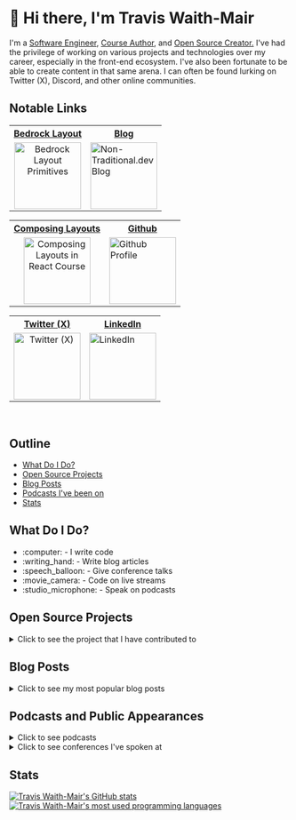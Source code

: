 <h1>👋 Hi there, I'm Travis Waith-Mair</h1>
<p>
  I'm a <a href="https://github.com/Jarvis1010">Software Engineer</a>, <a href="https://www.newline.co/courses/composing-layouts-in-react">Course Author</a>, and <a href="https://github.com/Bedrock-Layouts/Bedrock">Open Source Creator.</a> I've had the privilege of working on various projects and technologies over my career, especially in the front-end ecosystem.  I've also been fortunate to be able to create content in that same arena. I can often be found lurking on Twitter (X), Discord, and other online communities.
</p>

## Notable Links

<table align="center">
  <tr>
    <th align="center" >
      <a href="https://www.bedrock-layout.dev/"><b>Bedrock Layout</b></a>
    </th>
   <th align="center" >
      <a href="https://non-traditional.dev/"><b>Blog</b></a>
    </th>
  </tr>
  <td align="center">
    <a href="https://www.bedrock-layout.dev/"><img
      src="https://avatars.githubusercontent.com/u/62414217?s=200&v=4"
      height="120"
      width="120"
      alt='Bedrock Layout Primitives'
    /></a>
  </td>
  <td>
    <a href="https://non-traditional.dev/"><img
      src="https://cdn.hashnode.com/res/hashnode/image/upload/v1638999422358/CLDVOiWyE.png?w=200&h=120&fit=crop&crop=entropy&auto=compress,format&format=webp"
      height="120"
      width="120"
      alt='Non-Traditional.dev Blog'
    /></a>
  </td>
  <tr></tr>
</table>

<table align="center">
  <tr>
    <th align="center">
      <a href="https://www.newline.co/courses/composing-layouts-in-react"><b>Composing Layouts</b></a>
    </th>
   <th align="center">
      <a href="https://github.com/Jarvis1010"><b>Github</b></a>
    </th>
  </tr>
  <td align="center">
    <a href="https://www.newline.co/courses/composing-layouts-in-react"><img
      src="https://pbs.twimg.com/profile_images/1423362656090603530/Pz3XNCiH_400x400.png"
      height="120"
      width="120"
      alt='Composing Layouts in React Course'
    /></a>
  </td>
  <td>
    <a href="https://github.com/Jarvis1010"><img
      src="https://pbs.twimg.com/profile_images/1633247750010830848/8zfRrYjA_400x400.png"
      height="120"
      width="120"
      alt='Github Profile'
    /></a>
  </td>
  <tr></tr>
</table>

<table align="center">
  <tr>
    <th align="center">
      <a href="https://twitter.com/travisWaithMair"><b>Twitter (X)</b></a>
    </th>
   <th align="center">
      <a href="https://www.linkedin.com/in/travis-mair/"><b>LinkedIn</b></a>
    </th>
  </tr>
  <td align="center">
    <a href="https://twitter.com/travisWaithMair"><img
      src="https://avatars.githubusercontent.com/u/50278?s=200&v=4"
      height="120"
      width="120"
      alt='Twitter (X)'
    /></a>
  </td>
  <td>
    <a href="https://www.linkedin.com/in/travis-mair/"><img
      src="https://avatars.githubusercontent.com/u/357098?s=200&v=4"
      height="120"
      width="120"
      alt='LinkedIn'
    /></a>
  </td>
  <tr></tr>
</table>

<br />

<h2>Outline</h2>

<ul>
  <li><a href="#what-do-i-do">What Do I Do?</a></li>
  <li><a href="#open-source-projects">Open Source Projects</a></li>
  <li><a href="#blog-posts">Blog Posts</a></li>
  <li><a href="#podcasts-and-public-appearances">Podcasts I've been on</a></li>
  <li><a href="#stats">Stats</a></li>
</ul>

<h2>What Do I Do?</h2>

<ul>
  <li>:computer: - I write code</li>
  <li>:writing_hand: - Write blog articles</li>
  <li>:speech_balloon: - Give conference talks</li>
  <li>:movie_camera: - Code on live streams</li>
  <li>:studio_microphone: - Speak on podcasts</li>
</ul>

## Open Source Projects

<details>
  <summary>Click to see the project that I have contributed to</summary>
  <br />

- [Bedrock Layout Primitives](https://github.com/Bedrock-Layouts/Bedrock)
- [Solid Styled Components](https://github.com/solidjs/solid-styled-components)
- [storybook](https://github.com/storybookjs/storybook)
- [react-ui](https://github.com/reach/reach-ui)

</details>

## Blog Posts

<details>
  <summary>Click to see my most popular blog posts</summary>
  <br />

- [An Intro to Solid.js for React Developers](https://non-traditional.dev/an-intro-to-solidjs-for-react-developers)
- [80% Cleaner JavaScript Code Using Optional Chaining and Nullish Coalescing](https://non-traditional.dev/80-cleaner-javascript-code-using-optional-chaining-and-nullish-coalescing-3fb1d1df3867)
- [Stop Writing Reusable React Components](https://non-traditional.dev/stop-writing-reusable-react-components-bd649cba2700)
- [Map, Filter, Reduce: The Holy Trinity of Array Methods](https://non-traditional.dev/map-filter-reduce-the-holy-trinity-of-array-methods-16ce3bdb69e2)
- [More Popular posts](https://non-traditional.dev/top-posts)

</details>

## Podcasts and Public Appearances

<details>
  <summary>Click to see podcasts</summary>
  <br />

- [React Round Up ep 156](https://reactroundup.com/composing-layouts-for-react-ft-travis-waith-mair-rru-156)
- [React Round Up ep 191](https://topenddevs.com/podcasts/react-round-up/episodes/bedrock-layout-with-travis-waith-mair-rru-191)
- [FSJam Podcast ep 54](https://fsjam.org/episodes/episode-54-bedrock-layout-with-travis-waith-mair)
- [PodRocket Season 2](https://youtu.be/_JuLIGeXsxI?t=31341)
- [Jam Stack Radio ep 121](https://www.heavybit.com/library/podcasts/jamstack-radio/ep-120-bedrock-layout-primitives-with-travis-waith-mair-of-plex)

</details>

<details>
  <summary>Click to see conferences I've spoken at</summary>
  <br />

- [Utah JS Conf](https://www.youtube.com/watch?v=oKxrD57rwRc)
- [React India](https://youtu.be/_JuLIGeXsxI?t=31341)
- [Intro to Solid.js](Conf42)
- [React Summit 2022](https://portal.gitnation.org/contents/how-to-achieve-layout-composition-in-react)

</details>

## Stats

[![Travis Waith-Mair's GitHub
stats](https://github-readme-stats-git-masterrstaa-rickstaa.vercel.app/api?username=Jarvis1010&theme=tokyonight)](https://github.com/anuraghazra/github-readme-stats)
[![Travis Waith-Mair's most used programming
languages](https://github-readme-stats-git-masterrstaa-rickstaa.vercel.app/api/top-langs/?username=jarvis1010&layout=compact&theme=tokyonight)](https://github.com/anuraghazra/github-readme-stats)
